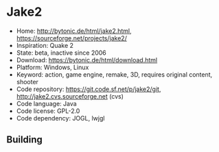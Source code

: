 # Jake2

- Home: http://bytonic.de/html/jake2.html, https://sourceforge.net/projects/jake2/
- Inspiration: Quake 2
- State: beta, inactive since 2006
- Download: https://bytonic.de/html/download.html
- Platform: Windows, Linux
- Keyword: action, game engine, remake, 3D, requires original content, shooter
- Code repository: https://git.code.sf.net/p/jake2/git, http://jake2.cvs.sourceforge.net (cvs)
- Code language: Java
- Code license: GPL-2.0
- Code dependency: JOGL, lwjgl

## Building

